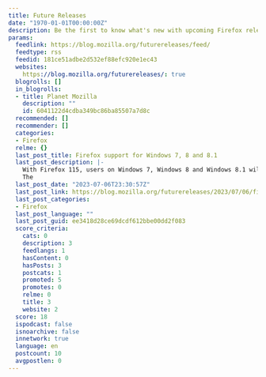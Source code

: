 ```yaml
---
title: Future Releases
date: "1970-01-01T00:00:00Z"
description: Be the first to know what's new with upcoming Firefox releases.
params:
  feedlink: https://blog.mozilla.org/futurereleases/feed/
  feedtype: rss
  feedid: 181ce51adbe2d532ef88efc920e1ec43
  websites:
    https://blog.mozilla.org/futurereleases/: true
  blogrolls: []
  in_blogrolls:
  - title: Planet Mozilla
    description: ""
    id: 6041122d4cdba349bc86ba85507a7d8c
  recommended: []
  recommender: []
  categories:
  - Firefox
  relme: {}
  last_post_title: Firefox support for Windows 7, 8 and 8.1
  last_post_description: |-
    With Firefox 115, users on Windows 7, Windows 8 and Windows 8.1 will automatically be moved to the Firefox Extended Support Release (ESR). Firefox is the only major browser that … Read more
    The
  last_post_date: "2023-07-06T23:30:57Z"
  last_post_link: https://blog.mozilla.org/futurereleases/2023/07/06/firefox-support-for-windows-7-8-and-8-1/
  last_post_categories:
  - Firefox
  last_post_language: ""
  last_post_guid: ee3418d28ce69dcdf612bbe00dd2f083
  score_criteria:
    cats: 0
    description: 3
    feedlangs: 1
    hasContent: 0
    hasPosts: 3
    postcats: 1
    promoted: 5
    promotes: 0
    relme: 0
    title: 3
    website: 2
  score: 18
  ispodcast: false
  isnoarchive: false
  innetwork: true
  language: en
  postcount: 10
  avgpostlen: 0
---
```

